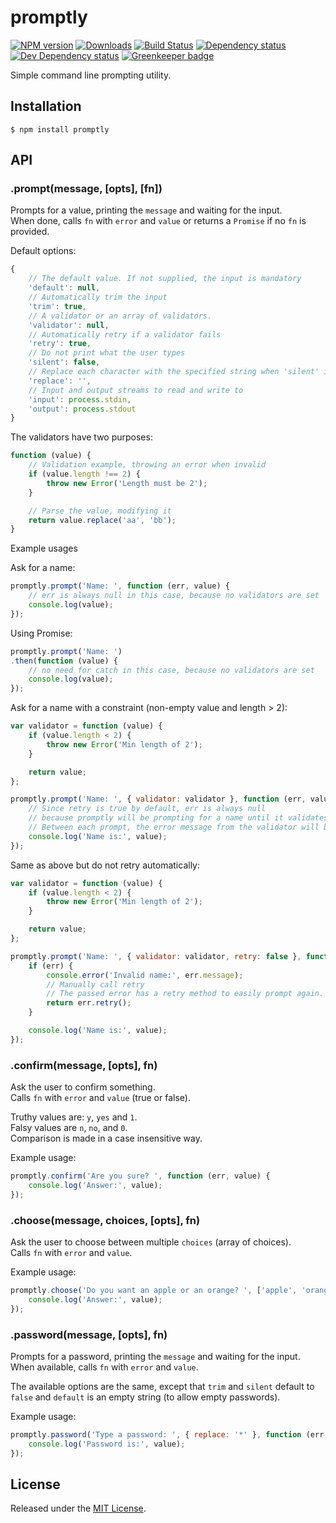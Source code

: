 # promptly

[![NPM version][npm-image]][npm-url] [![Downloads][downloads-image]][npm-url] [![Build Status][travis-image]][travis-url] [![Dependency status][david-dm-image]][david-dm-url] [![Dev Dependency status][david-dm-dev-image]][david-dm-dev-url] [![Greenkeeper badge][greenkeeper-image]][greenkeeper-url]

[npm-url]:https://npmjs.org/package/promptly
[downloads-image]:http://img.shields.io/npm/dm/promptly.svg
[npm-image]:http://img.shields.io/npm/v/promptly.svg
[travis-url]:https://travis-ci.org/IndigoUnited/node-promptly
[travis-image]:http://img.shields.io/travis/IndigoUnited/node-promptly/master.svg
[david-dm-url]:https://david-dm.org/IndigoUnited/node-promptly
[david-dm-image]:https://img.shields.io/david/IndigoUnited/node-promptly.svg
[david-dm-dev-url]:https://david-dm.org/IndigoUnited/node-promptly?type=dev
[david-dm-dev-image]:https://img.shields.io/david/dev/IndigoUnited/node-promptly.svg
[greenkeeper-image]:https://badges.greenkeeper.io/IndigoUnited/node-promptly.svg
[greenkeeper-url]:https://greenkeeper.io/

Simple command line prompting utility.


## Installation

`$ npm install promptly`


## API

### .prompt(message, [opts], [fn])

Prompts for a value, printing the `message` and waiting for the input.   
When done, calls `fn` with `error` and `value` or returns a `Promise` if no `fn` is provided.

Default options:
```js
{
    // The default value. If not supplied, the input is mandatory
    'default': null,
    // Automatically trim the input
    'trim': true,
    // A validator or an array of validators.
    'validator': null,
    // Automatically retry if a validator fails
    'retry': true,
    // Do not print what the user types
    'silent': false,
    // Replace each character with the specified string when 'silent' is true
    'replace': '',
    // Input and output streams to read and write to
    'input': process.stdin,
    'output': process.stdout
}
```

The validators have two purposes:

```js
function (value) {
    // Validation example, throwing an error when invalid
    if (value.length !== 2) {
        throw new Error('Length must be 2');
    }

    // Parse the value, modifying it
    return value.replace('aa', 'bb');
}
```

Example usages

Ask for a name:

```js
promptly.prompt('Name: ', function (err, value) {
    // err is always null in this case, because no validators are set
    console.log(value);
});
```

Using Promise:

```js
promptly.prompt('Name: ')
.then(function (value) {
    // no need for catch in this case, because no validators are set
    console.log(value);
});
```

Ask for a name with a constraint (non-empty value and length > 2):

```js
var validator = function (value) {
    if (value.length < 2) {
        throw new Error('Min length of 2');
    }

    return value;
};

promptly.prompt('Name: ', { validator: validator }, function (err, value) {
    // Since retry is true by default, err is always null
    // because promptly will be prompting for a name until it validates
    // Between each prompt, the error message from the validator will be printed
    console.log('Name is:', value);
});
```

Same as above but do not retry automatically:

```js
var validator = function (value) {
    if (value.length < 2) {
        throw new Error('Min length of 2');
    }

    return value;
};

promptly.prompt('Name: ', { validator: validator, retry: false }, function (err, value) {
    if (err) {
        console.error('Invalid name:', err.message);
        // Manually call retry
        // The passed error has a retry method to easily prompt again.
        return err.retry();
    }

    console.log('Name is:', value);
});
```

### .confirm(message, [opts], fn)

Ask the user to confirm something.   
Calls `fn` with `error` and `value` (true or false).

Truthy values are: `y`, `yes` and `1`.   
Falsy values are `n`, `no`, and `0`.   
Comparison is made in a case insensitive way.

Example usage:

```js
promptly.confirm('Are you sure? ', function (err, value) {
    console.log('Answer:', value);
});
```


### .choose(message, choices, [opts], fn)

Ask the user to choose between multiple `choices` (array of choices).   
Calls `fn` with `error` and `value`.

Example usage:

```js
promptly.choose('Do you want an apple or an orange? ', ['apple', 'orange'], function (err, value) {
    console.log('Answer:', value);
});
```


### .password(message, [opts], fn)

Prompts for a password, printing the `message` and waiting for the input.   
When available, calls `fn` with `error` and `value`.

The available options are the same, except that `trim` and `silent` default to `false` and `default` is an empty string (to allow empty passwords).

Example usage:

```js
promptly.password('Type a password: ', { replace: '*' }, function (err, value) {
    console.log('Password is:', value);
});
```


## License

Released under the [MIT License](http://www.opensource.org/licenses/mit-license.php).

